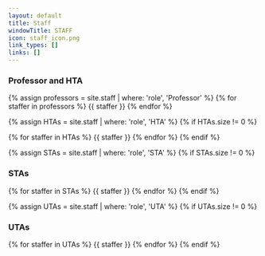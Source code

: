 ```yaml
---
layout: default
title: Staff
windowTitle: STAFF
icon: staff_icon.png
link_types: []
links: []
---
```


<!-- # {{ page.title }} -->

### Professor and HTA

<div class="uta-container">
  {% assign professors = site.staff | where: 'role', 'Professor' %}
  {% for staffer in professors %}
  {{ staffer }}
  {% endfor %}
<!-- </div> -->

{% assign HTAs = site.staff | where: 'role', 'HTA' %}
{% if HTAs.size != 0 %}

<!-- <div class="uta-container"> -->
  {% for staffer in HTAs %}
  {{ staffer }}
  {% endfor %}
  {% endif %}
</div>

{% assign STAs = site.staff | where: 'role', 'STA' %}
{% if STAs.size != 0 %}

### STAs

<div class="uta-container">
  {% for staffer in STAs %}
  {{ staffer }}
  {% endfor %}
  {% endif %}
</div>

{% assign UTAs = site.staff | where: 'role', 'UTA' %}
{% if UTAs.size != 0 %}

### UTAs

<div class="uta-container">
  {% for staffer in UTAs %}
  {{ staffer }}
  {% endfor %}
  {% endif %}
</div>
